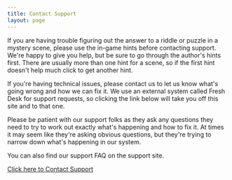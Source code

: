 ```yaml
---
title: Contact Support
layout: page 
---
```

If you are having trouble figuring out the answer to a riddle or puzzle in a mystery scene, please use the in-game hints before contacting support.  We're happy to give you help, but be sure to go through the author's hints first.  There are usually more than one hint for a scene, so if the first hint doesn't help much click to get another hint.

If you're having technical issues, please contact us to let us know what's going wrong and how we can fix it.  We use an external system called Fresh Desk for support requests, so clicking the link below will take you off this site and to that one.

Please be patient with our support folks as they ask any questions they need to try to work out exactly what's happening and how to fix it.  At times it may seem like they're asking obvious questions, but they're trying to narrow down what's happening in our system.

You can also find our support FAQ on the support site.

[Click here to Contact Support](https://detectives-guild.freshdesk.com/)